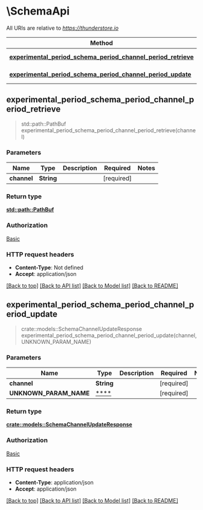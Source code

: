 # \SchemaApi

All URIs are relative to *https://thunderstore.io*

Method | HTTP request | Description
------------- | ------------- | -------------
[**experimental_period_schema_period_channel_period_retrieve**](SchemaApi.md#experimental_period_schema_period_channel_period_retrieve) | **GET** /api/experimental/schema/{channel}/latest/ | 
[**experimental_period_schema_period_channel_period_update**](SchemaApi.md#experimental_period_schema_period_channel_period_update) | **POST** /api/experimental/schema/{channel}/ | 



## experimental_period_schema_period_channel_period_retrieve

> std::path::PathBuf experimental_period_schema_period_channel_period_retrieve(channel)


### Parameters


Name | Type | Description  | Required | Notes
------------- | ------------- | ------------- | ------------- | -------------
**channel** | **String** |  | [required] |

### Return type

[**std::path::PathBuf**](std::path::PathBuf.md)

### Authorization

[Basic](../README.md#Basic)

### HTTP request headers

- **Content-Type**: Not defined
- **Accept**: application/json

[[Back to top]](#) [[Back to API list]](../README.md#documentation-for-api-endpoints) [[Back to Model list]](../README.md#documentation-for-models) [[Back to README]](../README.md)


## experimental_period_schema_period_channel_period_update

> crate::models::SchemaChannelUpdateResponse experimental_period_schema_period_channel_period_update(channel, UNKNOWN_PARAM_NAME)


### Parameters


Name | Type | Description  | Required | Notes
------------- | ------------- | ------------- | ------------- | -------------
**channel** | **String** |  | [required] |
**UNKNOWN_PARAM_NAME** | [****](.md) |  | [required] |

### Return type

[**crate::models::SchemaChannelUpdateResponse**](SchemaChannelUpdateResponse.md)

### Authorization

[Basic](../README.md#Basic)

### HTTP request headers

- **Content-Type**: application/json
- **Accept**: application/json

[[Back to top]](#) [[Back to API list]](../README.md#documentation-for-api-endpoints) [[Back to Model list]](../README.md#documentation-for-models) [[Back to README]](../README.md)

